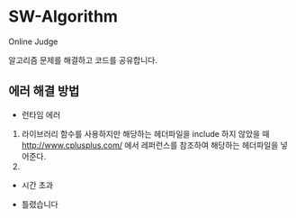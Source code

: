 # SW-Algorithm
Online Judge

알고리즘 문제를 해결하고 코드를 공유합니다. 

## 에러 해결 방법
- 런타임 에러
1. 라이브러리 함수를 사용하지만 해당하는 헤더파일을 include 하지 않았을 때
  http://www.cplusplus.com/ 에서 레퍼런스를 참조하여 해당하는 헤더파일을 넣어준다.
2. 

- 시간 초과


- 틀렸습니다

